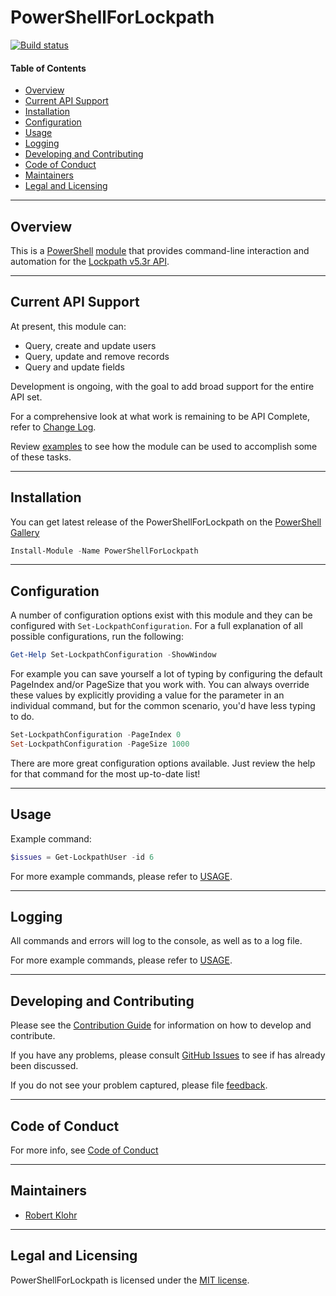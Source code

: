 # PowerShellForLockpath

[![Build status](https://ci.appveyor.com/project/RobertKlohr/powershellforlockpath?svg=true)](https://ci.appveyor.com/project/RobertKlohr/powershellforlockpath)


#### Table of Contents

*   [Overview](#overview)
*   [Current API Support](#current-api-support)
*   [Installation](#installation)
*   [Configuration](#configuration)
*   [Usage](#usage)
*   [Logging](#logging)
*   [Developing and Contributing](#developing-and-contributing)
*   [Code of Conduct](#code-of-conduct)
*   [Maintainers](#maintainers)
*   [Legal and Licensing](#legal-and-licensing)

----------

## Overview

This is a [PowerShell](https://microsoft.com/powershell) [module](https://technet.microsoft.com/en-us/library/dd901839.aspx)
that provides command-line interaction and automation for the [Lockpath v5.3r API](https://www.lockpath.com/).

----------

## Current API Support

At present, this module can:
 * Query, create and update users
 * Query, update and remove records
 * Query and update fields

Development is ongoing, with the goal to add broad support for the entire API set.

For a comprehensive look at what work is remaining to be API Complete, refer to [Change Log](CHANGELOG.md).

Review [examples](USAGE.md#examples) to see how the module can be used to accomplish some of these tasks.

----------

## Installation

You can get latest release of the PowerShellForLockpath on the [PowerShell Gallery](https://www.powershellgallery.com/packages/PowerShellForLockpath)

```PowerShell
Install-Module -Name PowerShellForLockpath
```

----------

## Configuration

A number of configuration options exist with this module and they can be configured with `Set-LockpathConfiguration`.
For a full explanation of all possible configurations, run the following:

 ```powershell
Get-Help Set-LockpathConfiguration -ShowWindow
```

For example you can save yourself a lot of typing by configuring the default PageIndex and/or PageSize
that you work with.  You can always override these values by explicitly providing a value for the parameter
in an individual command, but for the common scenario, you'd have less typing to do.

 ```powershell
Set-LockpathConfiguration -PageIndex 0
Set-LockpathConfiguration -PageSize 1000
```

There are more great configuration options available.  Just review the help for that command for
the most up-to-date list!

----------

## Usage

Example command:

```powershell
$issues = Get-LockpathUser -id 6
```

For more example commands, please refer to [USAGE](USAGE.md#examples).

----------

## Logging

All commands and errors will log to the console, as well as to a log file.

For more example commands, please refer to [USAGE](USAGE.md#examples).

----------

## Developing and Contributing

Please see the [Contribution Guide](CONTRIBUTING.md) for information on how to develop and
contribute.

If you have any problems, please consult [GitHub Issues](https://github.com/RobertKlohr/PowerShellForLockpath/issues)
to see if has already been discussed.

If you do not see your problem captured, please file [feedback](CONTRIBUTING.md#feedback).

----------

## Code of Conduct

For more info, see [Code of Conduct](CODE_OF_CONDUCT.md)

----------

## Maintainers

- [Robert Klohr](https://github.com/robertklohr)

----------

## Legal and Licensing

PowerShellForLockpath is licensed under the [MIT license](LICENSE).
